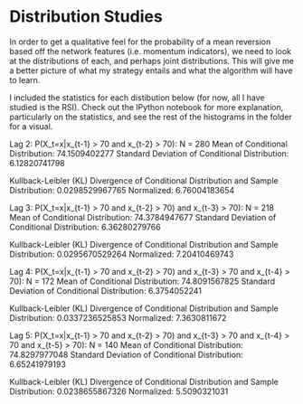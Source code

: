 # Distribution Studies
In order to get a qualitative feel for the probability of a mean reversion based off the network features (i.e. momentum indicators), we need to look at the distributions of each, and perhaps joint distributions. This will give me a better picture of what my strategy entails and what the algorithm will have to learn.

I included the statistics for each distibution below (for now, all I have studied is the RSI). Check out the lPython notebook for more explanation, particularly on the statistics, and see the rest of the histograms in the folder for a visual.


Lag 2: P(X_t=x|x_{t-1} > 70 and x_{t-2} > 70):
N = 280
Mean of Conditional Distribution: 74.1509402277
Standard Deviation of Conditional Distribution: 6.12820741798

Kullback-Leibler (KL) Divergence of Conditional Distribution and Sample Distribution: 0.0298529967765
Normalized: 6.76004183654

Lag 3: P(X_t=x|x_{t-1} > 70 and x_{t-2} > 70) and x_{t-3} > 70):
N = 218
Mean of Conditional Distribution: 74.3784947677
Standard Deviation of Conditional Distribution: 6.36280279766

Kullback-Leibler (KL) Divergence of Conditional Distribution and Sample Distribution: 0.0295670529264
Normalized: 7.20410469743

Lag 4: P(X_t=x|x_{t-1} > 70 and x_{t-2} > 70) and x_{t-3} > 70 and x_{t-4} > 70):
N = 172
Mean of Conditional Distribution: 74.8091567825
Standard Deviation of Conditional Distribution: 6.3754052241

Kullback-Leibler (KL) Divergence of Conditional Distribution and Sample Distribution: 0.0337236525853
Normalized: 7.3630811672

Lag 5: P(X_t=x|x_{t-1} > 70 and x_{t-2} > 70) and x_{t-3} > 70 and x_{t-4} > 70 and x_{t-5} > 70):
N = 140
Mean of Conditional Distribution: 74.8297977048
Standard Deviation of Conditional Distribution: 6.65241979193

Kullback-Leibler (KL) Divergence of Conditional Distribution and Sample Distribution: 0.0238655867326
Normalized: 5.5090321031
